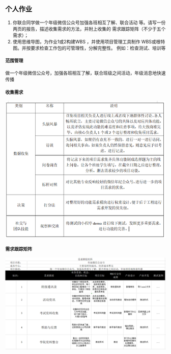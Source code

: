 ## 个人作业
1. 你联合同学做一个年级微信公众号加强各班相互了解、联合活动
等。请写一份两页的报告，描述收集需求的方法，并附上收集的
需求跟踪矩阵（不少于五个需求）；
3. 使用思维导图，为作业1或2构建WBS ，并使用项目管理工具制作
WBS或根特图。并按要求检查工作包的可管理性，分解完整性。
例如：检查测试、培训等


#### 范围管理
做一个年级微信公众号，加强各班相互了解，联合班级之间活动，年级消息地快速传播

#### 收集需求
![](pic/1.png)

#### 需求跟踪矩阵
![](pic/2.png)
